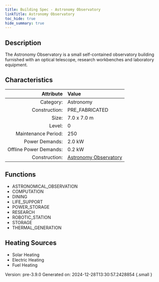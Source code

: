 ```yaml
---
title: Building Spec - Astronomy Observatory
linkTitle: Astronomy Observatory
toc_hide: true
hide_summary: true
---
```


## Description
The Astronomy Observatory is a small self-contained observatory building furnished with an optical telescope, research workbenches and laboratory equipment.

## Characteristics

| Attribute      | Value |
|--------:|:------|
|Category:|Astronomy|
|Construction:|PRE_FABRICATED|
|Size:|7.0 x 7.0 m|
|Level:|0|
|Maintenance Period:|250|
|Power Demands:|2.0 kW|
|Offline Power Demands:|0.2 kW|
|Construction:|[Astronomy Observatory](/docs/definitions/construction/astronomy-observatory)|

## Functions
      
- ASTRONOMICAL_OBSERVATION
- COMPUTATION
- DINING
- LIFE_SUPPORT
- POWER_STORAGE
- RESEARCH
- ROBOTIC_STATION
- STORAGE
- THERMAL_GENERATION



## Heating Sources

- Solar Heating
- Electric Heating
- Fuel Heating

Version: pre-3.9.0 Generated on: 2024-12-28T13:30:57.2428854
{.small }